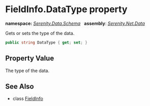 # FieldInfo.DataType property
**namespace:** *[Serenity.Data.Schema](../../README.md#serenity.data.schema-namespace)*   **assembly**: *[Serenity.Net.Data](../../README.md)*

Gets or sets the type of the data.

```csharp
public string DataType { get; set; }
```

## Property Value

The type of the data.

## See Also

* class [FieldInfo](../FieldInfo.md)